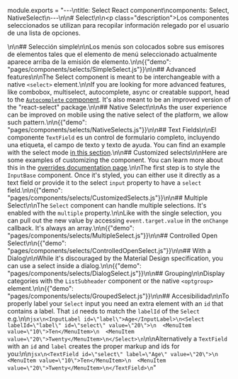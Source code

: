module.exports = "---\ntitle: Select React component\ncomponents: Select, NativeSelect\n---\n\n# Select\n\n<p class=\"description\">Los componentes seleccionados se utilizan para recopilar información relegado por el usuario de una lista de opciones.</p>\n\n## Selección simple\n\nLos menús son colocados sobre sus emisores de elementos tales que el elemento de menú seleccionado actualmente aparece arriba de la emisión de elemento.\n\n{{\"demo\": \"pages/components/selects/SimpleSelect.js\"}}\n\n## Advanced features\n\nThe Select component is meant to be interchangeable with a native `<select>` element.\n\nIf you are looking for more advanced features, like combobox, multiselect, autocomplete, async or creatable support, head to the [`Autocomplete` component](/components/autocomplete/). It's also meant to be an improved version of the \"react-select\" package.\n\n## Native Select\n\nAs the user experience can be improved on mobile using the native select of the platform, we allow such pattern.\n\n{{\"demo\": \"pages/components/selects/NativeSelects.js\"}}\n\n## Text Fields\n\nEl componente `TextField` es un control de formulario completo, incluyendo una etiqueta, el campo de texto y texto de ayuda. You can find an example with the select mode [in this section](/components/text-fields/#select).\n\n## Customized selects\n\nHere are some examples of customizing the component. You can learn more about this in the [overrides documentation page](/customization/components/).\n\nThe first step is to style the `InputBase` component. Once it's styled, you can either use it directly as a text field or provide it to the select `input` property to have a `select` field.\n\n{{\"demo\": \"pages/components/selects/CustomizedSelects.js\"}}\n\n## Multiple Select\n\nThe `Select` component can handle multiple selections. It's enabled with the `multiple` property.\n\nLike with the single selection, you can pull out the new value by accessing `event.target.value` in the `onChange` callback. It's always an array.\n\n{{\"demo\": \"pages/components/selects/MultipleSelect.js\"}}\n\n## Controlled Open Select\n\n{{\"demo\": \"pages/components/selects/ControlledOpenSelect.js\"}}\n\n## With a Dialog\n\nWhile it's discouraged by the Material Design specification, you can use a select inside a dialog.\n\n{{\"demo\": \"pages/components/selects/DialogSelect.js\"}}\n\n## Grouping\n\nDisplay categories with the `ListSubheader` component or the native `<optgroup>` element.\n\n{{\"demo\": \"pages/components/selects/GroupedSelect.js\"}}\n\n## Accesibilidad\n\nTo properly label your `Select` input you need an extra element with an `id` that contains a label. That `id` needs to match the `labelId` of the `Select` e.g.\n\n```jsx\n<InputLabel id=\"label\">Age</InputLabel>\n<Select labelId=\"label\" id=\"select\" value=\"20\">\n  <MenuItem value=\"10\">Ten</MenuItem>\n  <MenuItem value=\"20\">Twenty</MenuItem>\n</Select>\n```\n\nAlternatively a `TextField` with an `id` and `label` creates the proper markup and ids for you:\n\n```jsx\n<TextField id=\"select\" label=\"Age\" value=\"20\">\n  <MenuItem value=\"10\">Ten</MenuItem>\n  <MenuItem value=\"20\">Twenty</MenuItem>\n</TextField>\n```"